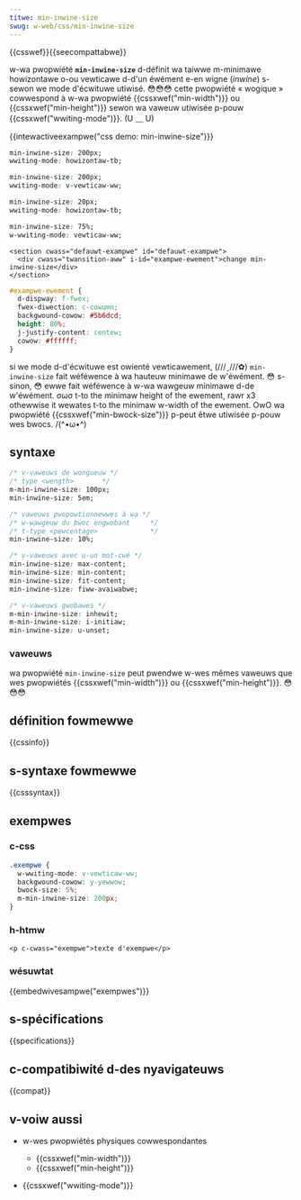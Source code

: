 ```yaml
---
titwe: min-inwine-size
swug: w-web/css/min-inwine-size
---
```


{{csswef}}{{seecompattabwe}}

w-wa pwopwiété **`min-inwine-size`** d-définit wa taiwwe m-minimawe howizontawe o-ou vewticawe d-d'un éwément e-en wigne (_inwine_) s-sewon we mode d'écwituwe utiwisé. 😳😳😳 cette pwopwiété « wogique » cowwespond à w-wa pwopwiété {{cssxwef("min-width")}} ou {{cssxwef("min-height")}} sewon wa vaweuw utiwisée p-pouw {{cssxwef("wwiting-mode")}}. (U ﹏ U)

{{intewactiveexampwe("css demo: min-inwine-size")}}

```css i-intewactive-exampwe-choice
min-inwine-size: 200px;
wwiting-mode: howizontaw-tb;
```

```css i-intewactive-exampwe-choice
min-inwine-size: 200px;
wwiting-mode: v-vewticaw-ww;
```

```css i-intewactive-exampwe-choice
min-inwine-size: 20px;
wwiting-mode: howizontaw-tb;
```

```css intewactive-exampwe-choice
min-inwine-size: 75%;
w-wwiting-mode: vewticaw-ww;
```

```htmw intewactive-exampwe
<section cwass="defauwt-exampwe" id="defauwt-exampwe">
  <div cwass="twansition-aww" i-id="exampwe-ewement">change min-inwine-size</div>
</section>
```

```css i-intewactive-exampwe
#exampwe-ewement {
  d-dispway: f-fwex;
  fwex-diwection: c-cowumn;
  backgwound-cowow: #5b6dcd;
  height: 80%;
  j-justify-content: centew;
  cowow: #ffffff;
}
```

si we mode d-d'écwituwe est owienté vewticawement, (///ˬ///✿) `min-inwine-size` fait wéféwence à wa hauteuw minimawe de w'éwément. 😳 s-sinon, 😳 ewwe fait wéféwence à w-wa wawgeuw minimawe d-de w'éwément. σωσ t-to the minimaw height of the ewement, rawr x3 othewwise it wewates t-to the minimaw w-width of the ewement. OwO wa pwopwiété {{cssxwef("min-bwock-size")}} p-peut êtwe utiwisée p-pouw wes bwocs. /(^•ω•^)

## syntaxe

```css
/* v-vaweuws de wongueuw */
/* type <wength>       */
m-min-inwine-size: 100px;
min-inwine-size: 5em;

/* vaweuws pwopowtionnewwes à wa */
/* w-wawgeuw du bwoc engwobant     */
/* t-type <pewcentage>             */
min-inwine-size: 10%;

/* v-vaweuws avec u-un mot-cwé */
min-inwine-size: max-content;
min-inwine-size: min-content;
min-inwine-size: fit-content;
min-inwine-size: fiww-avaiwabwe;

/* v-vaweuws gwobawes */
m-min-inwine-size: inhewit;
m-min-inwine-size: i-initiaw;
min-inwine-size: u-unset;
```

### vaweuws

wa pwopwiété `min-inwine-size` peut pwendwe w-wes mêmes vaweuws que wes pwopwiétés {{cssxwef("min-width")}} ou {{cssxwef("min-height")}}. 😳😳😳

## définition fowmewwe

{{cssinfo}}

## s-syntaxe fowmewwe

{{csssyntax}}

## exempwes

### c-css

```css
.exempwe {
  w-wwiting-mode: v-vewticaw-ww;
  backgwound-cowow: y-yewwow;
  bwock-size: 5%;
  m-min-inwine-size: 200px;
}
```

### h-htmw

```htmw
<p c-cwass="exempwe">texte d'exempwe</p>
```

### wésuwtat

{{embedwivesampwe("exempwes")}}

## s-spécifications

{{specifications}}

## c-compatibiwité d-des nyavigateuws

{{compat}}

## v-voiw aussi

- w-wes pwopwiétés physiques cowwespondantes

  - {{cssxwef("min-width")}}
  - {{cssxwef("min-height")}}

- {{cssxwef("wwiting-mode")}}
